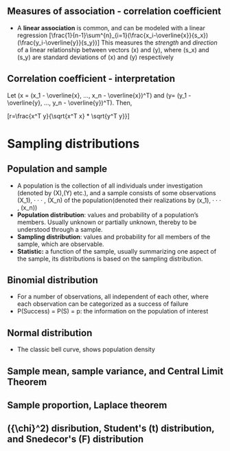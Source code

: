 ## Measures of association - correlation coefficient

* A **linear association** is common, and can be modeled with a linear regression
\[\frac{1}{n-1}\sum^{n}_{i=1}(\frac{x_i-\overline{x}}{s_x})(\frac{y_i-\overline{y}}{s_y})\]
This measures the *strength* and *direction* of a linear relationship between vectors \(x\) and \(y\), where \(s_x\) and \(s_y\)
 are standard deviations of \(x\) and \(y\) respectively

 ## Correlation coefficient - interpretation

 Let \(x = (x_1 - \overline{x}, ..., x_n - \overline{x})^T\) and \(y= (y_1 - \overline{y}, ..., y_n - \overline{y})^T\). Then,

 \[r=\frac{x^T y}{\sqrt{x^T x} * \sqrt{y^T y}}\]


# Sampling distributions

## Population and sample
* A population is the collection of all individuals under investigation (denoted by \(X\),\(Y\) etc.), and a sample consists of some observations \(X_1\), · · · , \(X_n\) of the population(denoted their realizations by \(x_1\), · · · , \(x_n\))
* **Population distribution**: values and probability of a population’s members. Usually unknown or partially unknown, thereby to be understood through a sample.
* **Sampling distribution**: values and probability for all members of the sample, which are observable.
* **Statistic:** a function of the sample, usually summarizing one aspect of the sample, its distributions is based on the sampling distribution.

## Binomial distribution
* For a number of observations, all independent of each other, where each observation can be categorized as a success of failure
* P(Success) = P(S) = p: the information on the population of interest

## Normal distribution
* The classic bell curve, shows population density


## Sample mean, sample variance, and Central Limit Theorem

## Sample proportion, Laplace theorem

## \({\chi}^2\) disribution, Student's \(t\) distribution, and Snedecor's \(F\) distribution
